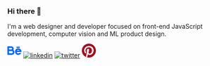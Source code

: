 ### Hi there 👋
I'm a web designer and developer focused on front-end JavaScript development, computer vision and ML product design.

[![Behance](/behance%20(1).png)](https://www.behance.net/sahandbabali)
[![linkedin](/linkedin.png.png)](https://www.linkedin.com/in/sahandbabali/)
[![twitter](/twitter.png.png)](https://twitter.com/sahandbabali)
[![pinterest](/pinterest.png)](https://www.pinterest.com/sahandbabali)


